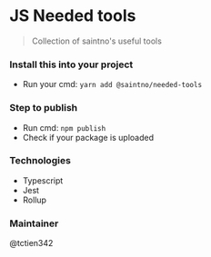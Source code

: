 # JS Needed tools

> Collection of saintno's useful tools

### Install this into your project

- Run your cmd: `yarn add @saintno/needed-tools`

### Step to publish

- Run cmd: `npm publish`
- Check if your package is uploaded

### Technologies

- Typescript
- Jest
- Rollup

### Maintainer

@tctien342
